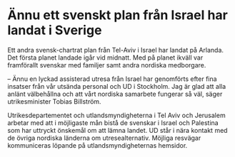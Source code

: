 # Ännu ett svenskt plan från Israel har landat i Sverige

Ett andra svensk-chartrat plan från Tel-Aviv i Israel har landat på Arlanda. Det första planet landade igår vid midnatt. Med på planet ikväll var framförallt svenskar med familjer samt andra nordiska medborgare.

– Ännu en lyckad assisterad utresa från Israel har genomförts efter fina insatser från vår utsända personal och UD i Stockholm. Jag är glad att alla anlänt välbehållna och att vårt nordiska samarbete fungerar så väl, säger utrikesminister Tobias Billström.

Utrikesdepartementet och utlandsmyndigheterna i Tel Aviv och Jerusalem arbetar med att i möjligaste mån bistå de svenskar i Israel och Palestina som har uttryckt önskemål om att lämna landet. UD står i nära kontakt med de övriga nordiska länderna om utresealternativ. Möjliga resvägar kommuniceras löpande på utlandsmyndigheternas hemsidor.
